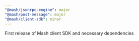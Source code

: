 ```yaml
---
"@mash/jsonrpc-engine": major
"@mash/post-message": major
"@mash/client-sdk": minor
---
```


First release of Mash client SDK and necessary dependencies
